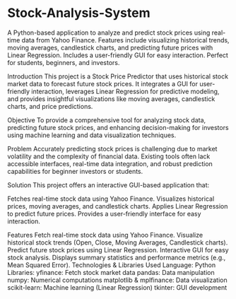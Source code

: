# Stock-Analysis-System
A Python-based application to analyze and predict stock prices using real-time data from Yahoo Finance. Features include visualizing historical trends, moving averages, candlestick charts, and predicting future prices with Linear Regression. Includes a user-friendly GUI for easy interaction. Perfect for students, beginners, and investors.

Introduction
This project is a Stock Price Predictor that uses historical stock market data to forecast future stock prices. It integrates a GUI for user-friendly interaction, leverages Linear Regression for predictive modeling, and provides insightful visualizations like moving averages, candlestick charts, and price predictions.

Objective
To provide a comprehensive tool for analyzing stock data, predicting future stock prices, and enhancing decision-making for investors using machine learning and data visualization techniques.

Problem
Accurately predicting stock prices is challenging due to market volatility and the complexity of financial data. Existing tools often lack accessible interfaces, real-time data integration, and robust prediction capabilities for beginner investors or students.

Solution
This project offers an interactive GUI-based application that:

Fetches real-time stock data using Yahoo Finance.
Visualizes historical prices, moving averages, and candlestick charts.
Applies Linear Regression to predict future prices.
Provides a user-friendly interface for easy interaction.

Features
Fetch real-time stock data using Yahoo Finance.
Visualize historical stock trends (Open, Close, Moving Averages, Candlestick charts).
Predict future stock prices using Linear Regression.
Interactive GUI for easy stock analysis.
Displays summary statistics and performance metrics (e.g., Mean Squared Error).
Technologies & Libraries Used
Language: Python
Libraries:
yfinance: Fetch stock market data
pandas: Data manipulation
numpy: Numerical computations
matplotlib & mplfinance: Data visualization
scikit-learn: Machine learning (Linear Regression)
tkinter: GUI development
